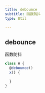 ```yaml
---
title: debounce
subtitle: 函数防抖
type: Util

---
```


## debounce

函数防抖

```ts
class A {
  @debounce()
  x() {
  
  }
}
```


